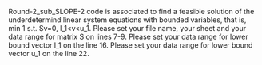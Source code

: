 Round-2_sub_SLOPE-2 code is associated to find  a feasible solution of the underdetermind linear system equations with bounded variables, that is,
min  1
s.t. Sv=0,
     l_1<v<u_1.
Please set your file name, your sheet and your data range for matrix S on lines 7-9.
Please set  your data range for lower bound vector l_1 on the line 16.
Please set  your data range for lower bound vector u_1 on the line 22.
